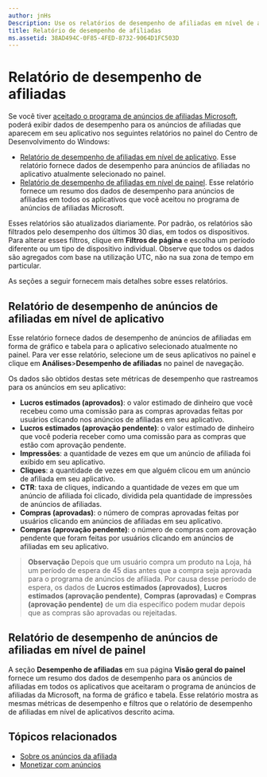 ```yaml
---
author: jnHs
Description: Use os relatórios de desempenho de afiliadas em nível de aplicativos e de contas no painel do Centro de Desenvolvimento do Windows para visualizar os dados de desempenho para anúncios das afiliadas em seus aplicativos.
title: Relatório de desempenho de afiliadas
ms.assetid: 38AD494C-0F85-4FED-8732-9064D1FC503D
---
```


# Relatório de desempenho de afiliadas

Se você tiver [aceitado o programa de anúncios de afiliadas Microsoft](about-affiliate-ads.md), poderá exibir dados de desempenho para os anúncios de afiliadas que aparecem em seu aplicativo nos seguintes relatórios no painel do Centro de Desenvolvimento do Windows:

-   [Relatório de desempenho de afiliadas em nível de aplicativo](affiliates-performance-report.md#app-level-affiliates-performance-report). Esse relatório fornece dados de desempenho para anúncios de afiliadas no aplicativo atualmente selecionado no painel.
-   [Relatório de desempenho de afiliadas em nível de painel](affiliates-performance-report.md#dashboard-level-affiliates-performance-report). Esse relatório fornece um resumo dos dados de desempenho para anúncios de afiliadas em todos os aplicativos que você aceitou no programa de anúncios de afiliadas Microsoft.

Esses relatórios são atualizados diariamente. Por padrão, os relatórios são filtrados pelo desempenho dos últimos 30 dias, em todos os dispositivos. Para alterar esses filtros, clique em **Filtros de página** e escolha um período diferente ou um tipo de dispositivo individual. Observe que todos os dados são agregados com base na utilização UTC, não na sua zona de tempo em particular.

As seções a seguir fornecem mais detalhes sobre esses relatórios.

## Relatório de desempenho de anúncios de afiliadas em nível de aplicativo

Esse relatório fornece dados de desempenho de anúncios de afiliadas em forma de gráfico e tabela para o aplicativo selecionado atualmente no painel. Para ver esse relatório, selecione um de seus aplicativos no painel e clique em **Análises**&gt;**Desempenho de afiliadas** no painel de navegação.

Os dados são obtidos destas sete métricas de desempenho que rastreamos para os anúncios em seu aplicativo:

-   **Lucros estimados (aprovados)**: o valor estimado de dinheiro que você recebeu como uma comissão para as compras aprovadas feitas por usuários clicando nos anúncios de afiliadas em seu aplicativo.
-   **Lucros estimados (aprovação pendente)**: o valor estimado de dinheiro que você poderia receber como uma comissão para as compras que estão com aprovação pendente.
-   **Impressões**: a quantidade de vezes em que um anúncio de afiliada foi exibido em seu aplicativo.
-   **Cliques**: a quantidade de vezes em que alguém clicou em um anúncio de afiliada em seu aplicativo.
-   **CTR**: taxa de cliques, indicando a quantidade de vezes em que um anúncio de afiliada foi clicado, dividida pela quantidade de impressões de anúncios de afiliadas.
-   **Compras (aprovadas)**: o número de compras aprovadas feitas por usuários clicando em anúncios de afiliadas em seu aplicativo.
-   **Compras (aprovação pendente)**: o número de compras com aprovação pendente que foram feitas por usuários clicando em anúncios de afiliadas em seu aplicativo.

> **Observação**  Depois que um usuário compra um produto na Loja, há um período de espera de 45 dias antes que a compra seja aprovada para o programa de anúncios de afiliada. Por causa desse período de espera, os dados de **Lucros estimados (aprovados)**, **Lucros estimados (aprovação pendente)**, **Compras (aprovadas)** e **Compras (aprovação pendente)** de um dia específico podem mudar depois que as compras são aprovadas ou rejeitadas.

## Relatório de desempenho de anúncios de afiliadas em nível de painel

A seção **Desempenho de afiliadas** em sua página **Visão geral do painel** fornece um resumo dos dados de desempenho para os anúncios de afiliadas em todos os aplicativos que aceitaram o programa de anúncios de afiliadas da Microsoft, na forma de gráfico e tabela. Esse relatório mostra as mesmas métricas de desempenho e filtros que o relatório de desempenho de afiliadas em nível de aplicativos descrito acima.

## Tópicos relacionados

* [Sobre os anúncios da afiliada](about-affiliate-ads.md)
* [Monetizar com anúncios](monetize-with-ads.md)
 

 


<!--HONumber=May16_HO2-->



